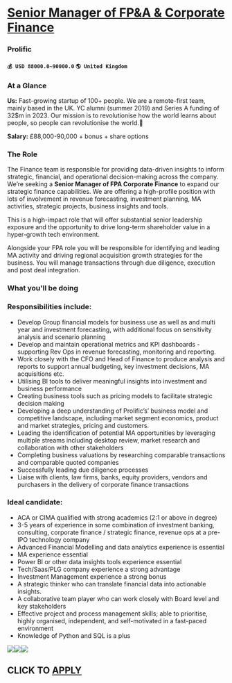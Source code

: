 # [Senior Manager of FP&A & Corporate Finance](https://www.remotewlb.com/apply/senior-manager-of-fp-a-corporate-finance)  
### Prolific  
#### `💰 USD 88000.0~90000.0` `🌎 United Kingdom`  

### **At a Glance**

 **Us:** Fast-growing startup of 100+ people. We are a remote-first team, mainly based in the UK. YC alumni (summer 2019) and Series A funding of 32$m in 2023. Our mission is to revolutionise how the world learns about people, so people can revolutionise the world.🚀

 **Salary:** £88,000-90,000 + bonus + share options

###  **The Role**

The Finance team is responsible for providing data-driven insights to inform strategic, financial, and operational decision-making across the company. We’re seeking a **Senior Manager of FPA Corporate Finance** to expand our strategic finance capabilities. We are offering a high-profile position with lots of involvement in revenue forecasting, investment planning, MA activities, strategic projects, business insights and tools.

This is a high-impact role that will offer substantial senior leadership exposure and the opportunity to drive long-term shareholder value in a hyper-growth tech environment.

Alongside your FPA role you will be responsible for identifying and leading MA activity and driving regional acquisition growth strategies for the business. You will manage transactions through due diligence, execution and post deal integration.

### What you'll be doing

### Responsibilities include:

  * Develop Group financial models for business use as well as and multi year and investment forecasting, with additional focus on sensitivity analysis and scenario planning
  * Develop and maintain operational metrics and KPI dashboards - supporting Rev Ops in revenue forecasting, monitoring and reporting.
  * Work closely with the CFO and Head of Finance to produce analysis and reports to support annual budgeting, key investment decisions, MA acquisitions etc.
  * Utilising BI tools to deliver meaningful insights into investment and business performance
  * Creating business tools such as pricing models to facilitate strategic decision making
  * Developing a deep understanding of Prolific’s’ business model and competitive landscape, including market segment economics, product and market strategies, pricing and customers.
  * Leading the identification of potential MA opportunities by leveraging multiple streams including desktop review, market research and collaboration with other stakeholders
  * Completing business valuations by researching comparable transactions and comparable quoted companies
  * Successfully leading due diligence processes
  * Liaise with clients, law firms, banks, equity providers, vendors and purchasers in the delivery of corporate finance transactions

### Ideal candidate:

  * ACA or CIMA qualified with strong academics (2:1 or above in degree)
  * 3-5 years of experience in some combination of investment banking, consulting, corporate finance / strategic finance, revenue ops at a pre-IPO technology company
  * Advanced Financial Modelling and data analytics experience is essential
  * MA experience essential
  * Power BI or other data insights tools experience essential
  * Tech/Saas/PLG company experience a strong advantage
  * Investment Management experience a strong bonus
  * A strategic thinker who can translate financial data into actionable insights.
  * A collaborative team player who can work closely with Board level and key stakeholders
  * Effective project and process management skills; able to prioritise, highly organised, independent, and self-motivated in a fast-paced environment
  * Knowledge of Python and SQL is a plus

![](https://drive.google.com/file/d/1TiOoCfj6PmutPbCZQ-lKu-NO8GlLuwDR/view?usp=sharing)![](https://i.ibb.co/yfH2rwj/CARIBBEAN-GREEN-SEAL-FLEXIFIED-2x-1.png)![](https://ibb.co/0DH5xgb)

  
## CLICK TO [APPLY](https://www.remotewlb.com/apply/senior-manager-of-fp-a-corporate-finance)


